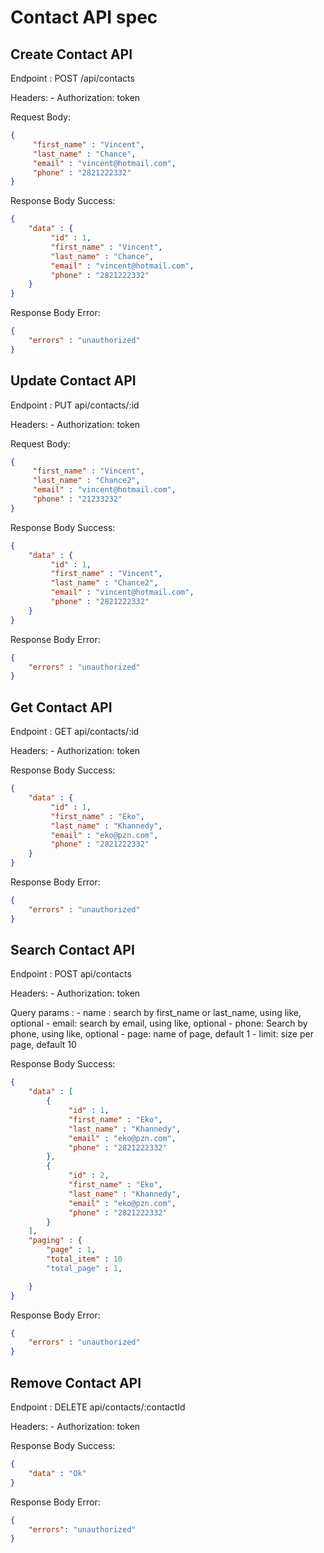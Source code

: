 # Contact API spec

## Create Contact API

Endpoint : POST /api/contacts

Headers: 
	- Authorization: token

Request Body:
```json
{
	 "first_name" : "Vincent",
	 "last_name" : "Chance",
	 "email" : "vincent@hotmail.com",
	 "phone" : "2821222332"
}
``` 

Response Body Success:
```json
{
	"data" : {
		 "id" : 1,
		 "first_name" : "Vincent",
		 "last_name" : "Chance",
		 "email" : "vincent@hotmail.com",
		 "phone" : "2821222332"
	}
}
``` 

Response Body Error:
```json
{
	"errors" : "unauthorized"
}
``` 

## Update Contact API

Endpoint : PUT api/contacts/:id

Headers: 
	- Authorization: token


Request Body:
```json
{
	 "first_name" : "Vincent",
	 "last_name" : "Chance2",
	 "email" : "vincent@hotmail.com",
	 "phone" : "21233232"
}
``` 

Response Body Success:
```json
{
	"data" : {
		 "id" : 1,
		 "first_name" : "Vincent",
		 "last_name" : "Chance2",
		 "email" : "vincent@hotmail.com",
		 "phone" : "2821222332"
	}
}
``` 

Response Body Error:
```json
{
	"errors" : "unauthorized"
}
``` 

## Get Contact API

Endpoint : GET api/contacts/:id

Headers: 
	- Authorization: token


Response Body Success:
```json
{
	"data" : {
		 "id" : 1,
		 "first_name" : "Eko",
		 "last_name" : "Khannedy",
		 "email" : "eko@pzn.com",
		 "phone" : "2821222332"
	}
}
``` 

Response Body Error:
```json
{
	"errors" : "unauthorized"
}
``` 

## Search Contact API

Endpoint : POST api/contacts

Headers: 
	- Authorization: token

Query params :
	- name : search by first_name or last_name, using like, optional
	- email: search by email, using like, optional
	- phone: Search by phone, using like, optional
	- page: name of page, default 1
	- limit: size per page, default 10
		
Response Body Success:
```json
{
	"data" : [
		{
			 "id" : 1,
			 "first_name" : "Eko",
			 "last_name" : "Khannedy",
			 "email" : "eko@pzn.com",
			 "phone" : "2821222332"
		},
		{
			 "id" : 2,
			 "first_name" : "Eko",
			 "last_name" : "Khannedy",
			 "email" : "eko@pzn.com",
			 "phone" : "2821222332"
		}
	],
	"paging" : {
		"page" : 1,	
		"total_item" : 10
		"total_page" : 1,

	}
}
``` 

Response Body Error:
```json
{
	"errors" : "unauthorized"
}
```

## Remove Contact API

Endpoint : DELETE api/contacts/:contactId

Headers: 
	- Authorization: token


Response Body Success:
```json
{
	"data" : "Ok"
}
``` 

Response Body Error:
```json
{
	"errors": "unauthorized"
}
```